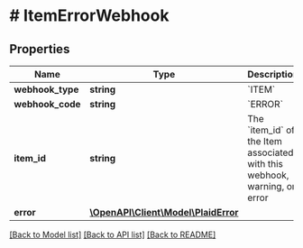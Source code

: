 # # ItemErrorWebhook

## Properties

Name | Type | Description | Notes
------------ | ------------- | ------------- | -------------
**webhook_type** | **string** | &#x60;ITEM&#x60; |
**webhook_code** | **string** | &#x60;ERROR&#x60; |
**item_id** | **string** | The &#x60;item_id&#x60; of the Item associated with this webhook, warning, or error |
**error** | [**\OpenAPI\Client\Model\PlaidError**](PlaidError.md) |  |

[[Back to Model list]](../../README.md#models) [[Back to API list]](../../README.md#endpoints) [[Back to README]](../../README.md)
